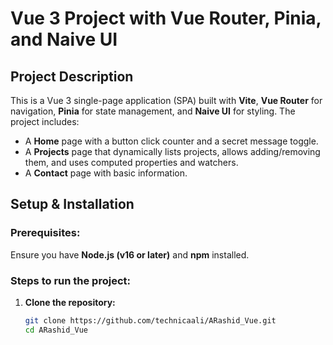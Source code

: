# Vue 3 Project with Vue Router, Pinia, and Naive UI  

## Project Description  
This is a Vue 3 single-page application (SPA) built with **Vite**, **Vue Router** for navigation, **Pinia** for state management, and **Naive UI** for styling. The project includes:  
- A **Home** page with a button click counter and a secret message toggle.  
- A **Projects** page that dynamically lists projects, allows adding/removing them, and uses computed properties and watchers.  
- A **Contact** page with basic information.  

## Setup & Installation  
### Prerequisites:  
Ensure you have **Node.js (v16 or later)** and **npm** installed.  

### Steps to run the project:  
1. **Clone the repository:**  
   ```sh
   git clone https://github.com/technicaali/ARashid_Vue.git
   cd ARashid_Vue